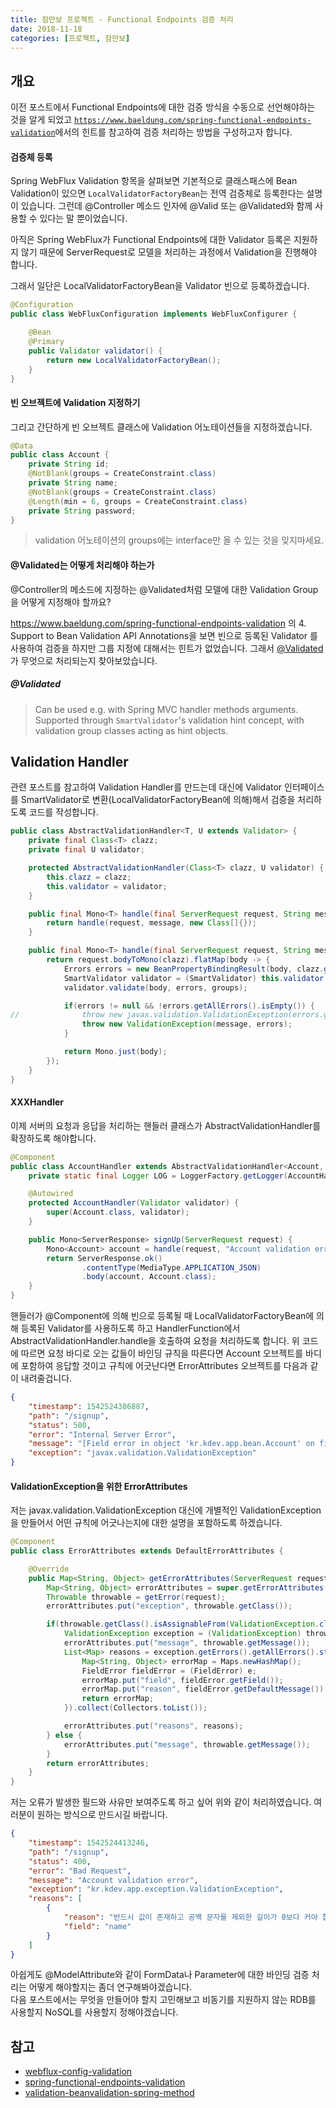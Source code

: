 ```yaml
---
title: 잠만보 프로젝트 - Functional Endpoints 검증 처리
date: 2018-11-18
categories: [프로젝트, 잠만보]
---
```


## 개요  
이전 포스트에서 Functional Endpoints에 대한 검증 방식을 수동으로 선언해야하는 것을 알게 되었고 [`https://www.baeldung.com/spring-functional-endpoints-validation`](https://www.baeldung.com/spring-functional-endpoints-validation)에서의 힌트를 참고하여 검증 처리하는 방법을 구성하고자 합니다.  

#### 검증체 등록    
Spring WebFlux Validation 항목을 살펴보면 기본적으로 클래스패스에 Bean Validation이 있으면 `LocalValidatorFactoryBean`는 전역 검증체로 등록한다는 설명이 있습니다. 그런데 @Controller 메소드 인자에 @Valid 또는 @Validated와 함께 사용할 수 있다는 말 뿐이었습니다.  

아직은 Spring WebFlux가 Functional Endpoints에 대한 Validator 등록은 지원하지 않기 때문에 ServerRequest로 모델을 처리하는 과정에서 Validation을 진행해야 합니다.  

그래서 일단은 LocalValidatorFactoryBean을 Validator 빈으로 등록하겠습니다.  

```java  
@Configuration
public class WebFluxConfiguration implements WebFluxConfigurer {

    @Bean
    @Primary
    public Validator validator() {
        return new LocalValidatorFactoryBean();
    }
}
```

#### 빈 오브젝트에 Validation 지정하기  
그리고 간단하게 빈 오브젝트 클래스에 Validation 어노테이션들을 지정하겠습니다.

```java  
@Data
public class Account {
    private String id;
    @NotBlank(groups = CreateConstraint.class)
    private String name;
    @NotBlank(groups = CreateConstraint.class)
    @Length(min = 6, groups = CreateConstraint.class)
    private String password;
}
```

> validation 어노테이션의 groups에는 interface만 올 수 있는 것을 잊지마세요.

#### @Validated는 어떻게 처리해야 하는가  
@Controller의 메소드에 지정하는 @Validated처럼 모델에 대한 Validation Group을 어떻게 지정해야 할까요?

https://www.baeldung.com/spring-functional-endpoints-validation 의 4. Support to Bean Validation API Annotations을 보면 빈으로 등록된 Validator
를 사용하여 검증을 하지만 그룹 지정에 대해서는 힌트가 없었습니다. 그래서 [@Validated](https://docs.spring.io/spring-framework/docs/current/javadoc-api/org/springframework/validation/annotation/Validated.html)가 무엇으로 처리되는지 찾아보았습니다.  

##### @Validated
> Can be used e.g. with Spring MVC handler methods arguments. Supported through `SmartValidator`'s validation hint concept, with validation group classes acting as hint objects.  

## Validation Handler  
관련 포스트를 참고하여 Validation Handler를 만드는데 대신에 Validator 인터페이스를 SmartValidator로 변환(LocalValidatorFactoryBean에 의해)해서 검증을 처리하도록 코드를 작성합니다.  

```java  
public class AbstractValidationHandler<T, U extends Validator> {
    private final Class<T> clazz;
    private final U validator;

    protected AbstractValidationHandler(Class<T> clazz, U validator) {
        this.clazz = clazz;
        this.validator = validator;
    }

    public final Mono<T> handle(final ServerRequest request, String message) {
        return handle(request, message, new Class[]{});
    }

    public final Mono<T> handle(final ServerRequest request, String message, Class<?>... groups) {
        return request.bodyToMono(clazz).flatMap(body -> {
            Errors errors = new BeanPropertyBindingResult(body, clazz.getName());
            SmartValidator validator = (SmartValidator) this.validator;
            validator.validate(body, errors, groups);

            if(errors != null && !errors.getAllErrors().isEmpty()) {
//              throw new javax.validation.ValidationException(errors.getAllErrors().toString());
                throw new ValidationException(message, errors);
            }

            return Mono.just(body);
        });
    }
}
```

#### XXXHandler
이제 서버의 요청과 응답을 처리하는 핸들러 클래스가 AbstractValidationHandler를 확장하도록 해야합니다.  

```java  
@Component
public class AccountHandler extends AbstractValidationHandler<Account, Validator> {
    private static final Logger LOG = LoggerFactory.getLogger(AccountHandler.class);

    @Autowired
    protected AccountHandler(Validator validator) {
        super(Account.class, validator);
    }

    public Mono<ServerResponse> signUp(ServerRequest request) {
        Mono<Account> account = handle(request, "Account validation error");
        return ServerResponse.ok()
                .contentType(MediaType.APPLICATION_JSON)
                .body(account, Account.class);
    }
}
```

핸들러가 @Component에 의해 빈으로 등록될 때 LocalValidatorFactoryBean에 의해 등록된 Validator를 사용하도록 하고 HandlerFunction에서 AbstractValidationHandler.handle을 호출하여 요청을 처리하도록 합니다. 위 코드에 따르면 요청 바디로 오는 값들이 바인딩 규칙을 따른다면 Account 오브젝트를 바디에 포함하여 응답할 것이고 규칙에 어긋난다면 ErrorAttributes 오브젝트를 다음과 같이 내려줄겁니다.  

```json
{
    "timestamp": 1542524386887,
    "path": "/signup",
    "status": 500,
    "error": "Internal Server Error",
    "message": "[Field error in object 'kr.kdev.app.bean.Account' on field 'name': rejected value []; codes [NotBlank.kr.kdev.app.bean.Account.name,NotBlank.name,NotBlank.java.lang.String,NotBlank]; arguments [org.springframework.context.support.DefaultMessageSourceResolvable: codes [kr.kdev.app.bean.Account.name,name]; arguments []; default message [name]]; default message [반드시 값이 존재하고 공백 문자를 제외한 길이가 0보다 커야 합니다.]]",
    "exception": "javax.validation.ValidationException"
}
```

#### ValidationException을 위한 ErrorAttributes  
저는 javax.validation.ValidationException 대신에 개별적인 ValidationException을 만들어서 어떤 규칙에 어긋나는지에 대한 설명을 포함하도록 하겠습니다.  

```java  
@Component
public class ErrorAttributes extends DefaultErrorAttributes {

    @Override
    public Map<String, Object> getErrorAttributes(ServerRequest request, boolean includeStackTrace) {
        Map<String, Object> errorAttributes = super.getErrorAttributes(request, false);
        Throwable throwable = getError(request);
        errorAttributes.put("exception", throwable.getClass());

        if(throwable.getClass().isAssignableFrom(ValidationException.class)) {
            ValidationException exception = (ValidationException) throwable;
            errorAttributes.put("message", throwable.getMessage());
            List<Map> reasons = exception.getErrors().getAllErrors().stream().map(e->{
                Map<String, Object> errorMap = Maps.newHashMap();
                FieldError fieldError = (FieldError) e;
                errorMap.put("field", fieldError.getField());
                errorMap.put("reason", fieldError.getDefaultMessage());
                return errorMap;
            }).collect(Collectors.toList());

            errorAttributes.put("reasons", reasons);
        } else {
            errorAttributes.put("message", throwable.getMessage());
        }
        return errorAttributes;
    }
}
```

저는 오류가 발생한 필드와 사유만 보여주도록 하고 싶어 위와 같이 처리하였습니다. 여러분이 원하는 방식으로 만드시길 바랍니다.  

```json  
{
    "timestamp": 1542524413246,
    "path": "/signup",
    "status": 400,
    "error": "Bad Request",
    "message": "Account validation error",
    "exception": "kr.kdev.app.exception.ValidationException",
    "reasons": [
        {
            "reason": "반드시 값이 존재하고 공백 문자를 제외한 길이가 0보다 커야 합니다.",
            "field": "name"
        }
    ]
}
```

아쉽게도 @ModelAttribute와 같이 FormData나 Parameter에 대한 바인딩 검증 처리는 어떻게 해야할지는 좀더 연구해봐야겠습니다.  
다음 포스트에서는 무엇을 만들어야 할지 고민해보고 비동기를 지원하지 않는 RDB를 사용할지 NoSQL를 사용할지 정해야겠습니다.  

## 참고  
- [webflux-config-validation](https://docs.spring.io/spring/docs/current/spring-framework-reference/web-reactive.html#webflux-config-validation)
- [spring-functional-endpoints-validation](https://www.baeldung.com/spring-functional-endpoints-validation)
- [validation-beanvalidation-spring-method](https://docs.spring.io/spring/docs/current/spring-framework-reference/core.html#validation-beanvalidation-spring-method)  
